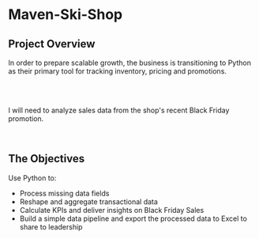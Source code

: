 # Maven-Ski-Shop


## Project Overview
In order to prepare scalable growth, the business is transitioning to Python as their primary tool for tracking inventory, pricing and promotions.

<br>
<br>

I will need to analyze sales data from the shop's recent Black Friday promotion.

<br>

## The Objectives
Use Python to:
- Process missing data fields
- Reshape and aggregate transactional data
- Calculate KPIs and deliver insights on Black Friday Sales
- Build a simple data pipeline and export the processed data to Excel to share to leadership
